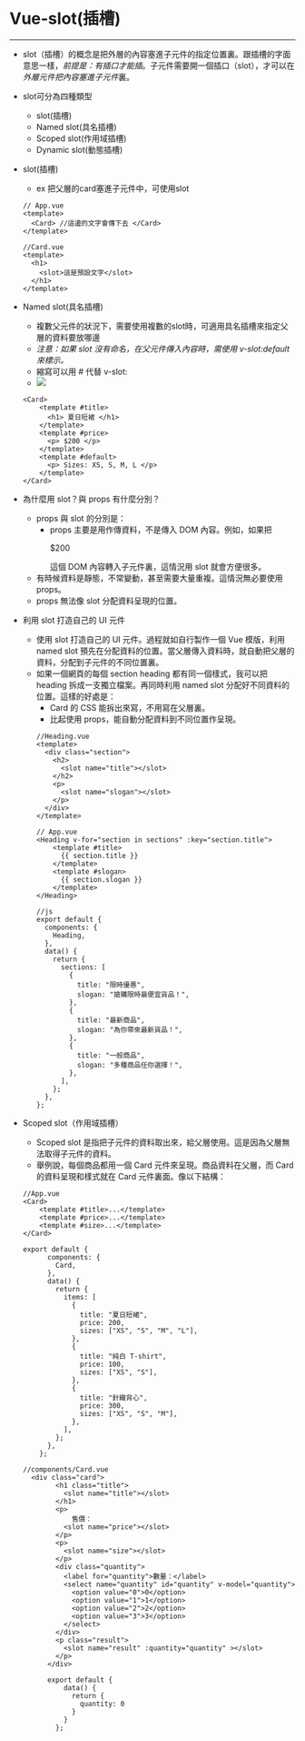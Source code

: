 # Vue-slot(插槽)
---
- slot（插槽）的概念是把外層的內容塞進子元件的指定位置裏。跟插槽的字面意思一樣，*前提是：有插口才能插*。子元件需要開一個插口（slot），才可以在*外層元件把內容塞進子元件*裏。

- slot可分為四種類型
    - slot(插槽)
    - Named slot(具名插槽)
    - Scoped slot(作用域插槽)
    - Dynamic slot(動態插槽)
    
- slot(插槽)
    - ex 把父層的card塞進子元件中，可使用slot
    ```
    // App.vue
    <template>
      <Card> //這邊的文字會傳下去 </Card>
    </template>
    
    //Card.vue
    <template>
      <h1>
        <slot>這是預設文字</slot>
      </h1>
    </template>
    ```
- Named slot(具名插槽)
    - 複數父元件的狀況下，需要使用複數的slot時，可適用具名插槽來指定父層的資料要放哪邊
    - *注意：如果 slot 沒有命名，在父元件傳入內容時，需使用 v-slot:default 來標示。*
    - 縮寫可以用 # 代替 v-slot:
    - ![](https://i.imgur.com/Iw42S2E.png)
    ```
    <Card>
        <template #title>
          <h1> 夏日短裙 </h1>
        </template>
        <template #price>
          <p> $200 </p>
        </template>
        <template #default>
          <p> Sizes: XS, S, M, L </p>
        </template>
    </Card>
    ```
- 為什麼用 slot？與 props 有什麼分別？
    - props 與 slot 的分別是：
        - props 主要是用作傳資料，不是傳入 DOM 內容。例如，如果把<p> $200 </p> 這個 DOM 內容轉入子元件裏，這情況用 slot 就會方便很多。
    - 有時候資料是靜態，不常變動，甚至需要大量重複。這情況無必要使用 props。
    - props 無法像 slot 分配資料呈現的位置。
    
- 利用 slot 打造自己的 UI 元件
    - 使用 slot 打造自己的 UI 元件。過程就如自行製作一個 Vue 模版，利用 named slot 預先在分配資料的位置。當父層傳入資料時，就自動把父層的資料，分配到子元件的不同位置裏。
    - 如果一個網頁的每個 section heading 都有同一個樣式，我可以把 heading 拆成一支獨立檔案。再同時利用 named slot 分配好不同資料的位置。這樣的好處是：
        - Card 的 CSS 能拆出來寫，不用寫在父層裏。
        - 比起使用 props，能自動分配資料到不同位置作呈現。
        ```
        //Heading.vue
        <template>
          <div class="section">
            <h2>
              <slot name="title"></slot>
            </h2>
            <p>
              <slot name="slogan"></slot>
            </p>
          </div>
        </template>
        
        // App.vue
        <Heading v-for="section in sections" :key="section.title">
            <template #title>
              {{ section.title }}
            </template>
            <template #slogan>
              {{ section.slogan }}
            </template>
        </Heading>
        
        //js
        export default {
          components: {
            Heading,
          },
          data() {
            return {
              sections: [
                {
                  title: "限時優惠",
                  slogan: "搶購限時最便宜貨品！",
                },
                {
                  title: "最新商品",
                  slogan: "為你帶來最新貨品！",
                },
                {
                  title: "一般商品",
                  slogan: "多種商品任你選擇！",
                },
              ],
            };
          },
        };
        ```
- Scoped slot（作用域插槽）
    - Scoped slot 是指把子元件的資料取出來，給父層使用。這是因為父層無法取得子元件的資料。
    - 舉例說，每個商品都用一個 Card 元件來呈現。商品資料在父層，而 Card 的資料呈現和樣式就在 Card 元件裏面。像以下結構：
    ```
    //App.vue
    <Card>
        <template #title>...</template>
        <template #price>...</template>
        <template #size>...</template>
    </Card>
    
    export default {
          components: {
            Card,
          },
          data() {
            return {
              items: [
                {
                  title: "夏日短裙",
                  price: 200,
                  sizes: ["XS", "S", "M", "L"],
                },
                {
                  title: "純白 T-shirt",
                  price: 100,
                  sizes: ["XS", "S"],
                },
                {
                  title: "針織背心",
                  price: 300,
                  sizes: ["XS", "S", "M"],
                },
              ],
            };
          },
        };
    ```
    ```
    //components/Card.vue
      <div class="card">
            <h1 class="title">
              <slot name="title"></slot>
            </h1>
            <p>
                售價：
              <slot name="price"></slot>
            </p>
            <p>
              <slot name="size"></slot>
            </p>
            <div class="quantity">
              <label for="quantity">數量：</label>
              <select name="quantity" id="quantity" v-model="quantity">
                <option value="0">0</option>
                <option value="1">1</option>
                <option value="2">2</option>
                <option value="3">3</option>
              </select>
            </div>
            <p class="result">
              <slot name="result" :quantity="quantity" ></slot>
            </p>
          </div>
          
          export default {
              data() {
                return {
                  quantity: 0
                }
              }
            };
    
    ```